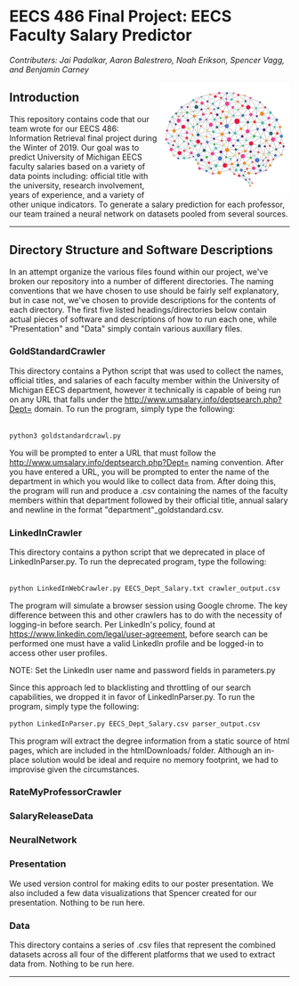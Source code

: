 # EECS 486 Final Project: EECS Faculty Salary Predictor

*Contributers: Jai Padalkar, Aaron Balestrero, Noah Erikson, Spencer Vagg, and Benjamin Carney*

<a href="rel"><img src="/NeuralNetwork.png" align="right" height="200" width="233" ></a>



## Introduction

This repository contains code that our team wrote for our EECS 486: Information Retrieval final project during the Winter of
2019. Our goal was to predict University of Michigan EECS faculty salaries based on a variety of data points including:
official title with the university, research involvement, years of experience, and a variety of other unique indicators. To
generate a salary prediction for each professor, our team trained a neural network on datasets pooled from several sources.

---

## Directory Structure and Software Descriptions

In an attempt organize the various files found within our project, we've broken our repository into a number of different
directories. The naming conventions that we have chosen to use should be fairly self explanatory, but in case not, we've 
chosen to provide  descriptions for the contents of each directory. The first five listed headings/directories below contain
actual pieces of software and descriptions of how to run each one, while "Presentation" and "Data" simply contain various
auxillary files.

### GoldStandardCrawler

This directory contains a Python script that was used to collect the names, official titles, and salaries of each faculty
member within the University of Michigan EECS department, however it technically is capable of being run on any URL that
falls under the http://www.umsalary.info/deptsearch.php?Dept= domain. To run the program, simply type the following:

```python

python3 goldstandardcrawl.py 

```
You will be prompted to enter a URL that must follow the http://www.umsalary.info/deptsearch.php?Dept= naming convention.
After you have entered a URL, you will be prompted to enter the name of the department in which you would like to collect
data from. After doing this, the program will run and produce a .csv containing the names of the faculty members within 
that department followed by their official title, annual salary and newline in the format "department"_goldstandard.csv.


### LinkedInCrawler

This directory contains a python script that we deprecated in place of LinkedInParser.py. To run the deprecated program, type the following:

```python

python LinkedInWebCrawler.py EECS_Dept_Salary.txt crawler_output.csv

```
The program will simulate a browser session using Google chrome. The key difference between this and other
crawlers has to do with the necessity of logging-in before search. Per LinkedIn's policy, found at
https://www.linkedin.com/legal/user-agreement, before search can be performed one must have a valid LinkedIn profile and be logged-in to access other user profiles. 

NOTE: Set the LinkedIn user name and password fields in parameters.py

Since this approach led to blacklisting and throttling of our search capabilities, we dropped it in favor of LinkedInParser.py. To run the program, simply type the following:

```python
python LinkedInParser.py EECS_Dept_Salary.csv parser_output.csv

```

This program will extract the degree information from a static source of html pages, which are included
in the htmlDownloads/ folder. 
Although an in-place solution would be ideal and require no memory footprint, we had to improvise given
the circumstances. 

### RateMyProfessorCrawler

### SalaryReleaseData

### NeuralNetwork

### Presentation

We used version control for making edits to our poster presentation.  We also included a few data visualizations that Spencer created for our presentation. Nothing to be run here.

### Data

This directory contains a series of .csv files that represent the combined datasets across all four of the different
platforms that we used to extract data from. Nothing to be run here.

---
